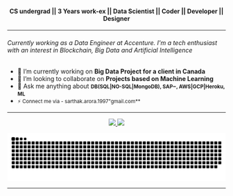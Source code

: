 <h4 align="center">CS undergrad || 3 Years work-ex || Data Scientist || Coder || Developer || Designer</h4> 

--- 

 <h6>Currently working as a Data Engineer at Accenture. I'm a tech enthusiast with an interest in Blockchain, Big Data and Artificial Intelligence</h6>
  

- 🔭 I’m currently working on **Big Data Project for a client in Canada** 
- 👯 I’m looking to collaborate on **Projects based on Machine Learning** 
- 💬 Ask me anything about <small>**DB(SQL|NO-SQL|MongoDB), SAP~, AWS|GCP|Heroku, ML**
- ⚡ Connect me via - sarthak.arora.1997"gmail.com** 
  </small>
 ---
  
<div align="center">
  <a href="https://github.com/karan36k">
  <img height="180em" src="https://github-readme-stats.vercel.app/api?username=sarthakarora1&show_icons=true&theme=dark&include_all_commits=true&count_private=true"/>
  <img height="180em" src="https://github-readme-stats.vercel.app/api/top-langs/?username=sarthakarora1&layout=compact&langs_count=7&theme=dark"/>

   
  ![Snake animation](https://github.com/wellingtoncarneirobarbosa/wellingtoncarneirobarbosa/blob/output/github-contribution-grid-snake.svg)

  
  </a></div>
 
 
---
